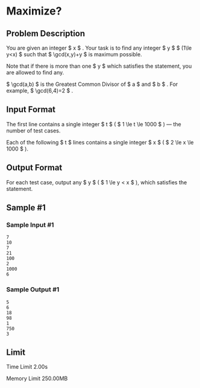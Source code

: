 # Maximize?

## Problem Description

You are given an integer $ x $ . Your task is to find any integer $ y $ $ (1\le y<x) $ such that $ \gcd(x,y)+y $ is maximum possible.

Note that if there is more than one $ y $ which satisfies the statement, you are allowed to find any.

 $ \gcd(a,b) $ is the Greatest Common Divisor of $ a $ and $ b $ . For example, $ \gcd(6,4)=2 $ .

## Input Format

The first line contains a single integer $ t $ ( $ 1 \le t \le 1000 $ ) — the number of test cases.

Each of the following $ t $ lines contains a single integer $ x $ ( $ 2 \le x \le 1000 $ ).

## Output Format

For each test case, output any $ y $ ( $ 1 \le y < x $ ), which satisfies the statement.

## Sample #1

### Sample Input #1

```
7
10
7
21
100
2
1000
6
```

### Sample Output #1

```
5
6
18
98
1
750
3
```

## Limit



Time Limit
2.00s

Memory Limit
250.00MB